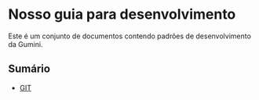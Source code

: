 # Nosso guia para desenvolvimento
Este é um conjunto de documentos contendo padrões de desenvolvimento da Gumini.

## Sumário
- [GIT](https://github.com/guminidigital/guides/git.md)
